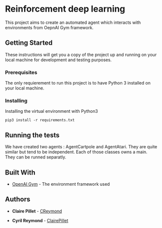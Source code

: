# Reinforcement deep learning

This project aims to create an automated agent which interacts with environments from OepnAI Gym framework. 

## Getting Started

These instructions will get you a copy of the project up and running on your local machine for development and testing purposes. 

### Prerequisites

The only requierement to run this project is to have Python 3 installed on your local machine.

### Installing

Installing the virtual environment with Python3 

```
pip3 install -r requirements.txt
```

## Running the tests

We have created two agents : AgentCartpole and AgentAtari. They are quite similar but tend to be independent. Each of those classes owns a main. They can be runned separatly. 

## Built With

* [OpenAI Gym](https://gym.openai.com) - The environment framework used

## Authors

* **Claire Pillet** - [CReymond](https://github.com/creymond)

* **Cyril Reymond** - [ClairePillet](https://github.com/ClairePillet)
